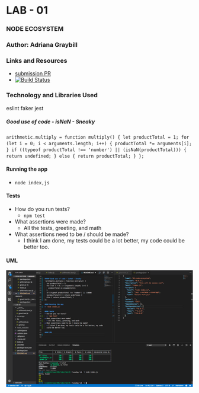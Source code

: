 # LAB - 01

### NODE ECOSYSTEM

### Author: Adriana Graybill

### Links and Resources
* [submission PR](https://github.com/adriana-401-advanced-javascript/lab-01/pull/3)
* [![Build Status](https://travis-ci.com/adriana-401-advanced-javascript/lab-01.svg?branch=master)](https://travis-ci.com/adriana-401-advanced-javascript/lab-01)

### Technology and Libraries Used
eslint
faker
jest

##### Good use of code - isNaN - Sneaky
`arithmetic.multiply = function multiply() {
  let productTotal = 1;
  for (let i = 0; i < arguments.length; i++) {
    productTotal *= arguments[i];
  }
  if ((typeof productTotal !== 'number') || (isNaN(productTotal))) { return undefined; }
  else { return productTotal; }
};`

#### Running the app
* `node index,js`
  
#### Tests
* How do you run tests?
  * `npm test`
* What assertions were made?
  * All the tests, greeting, and math
* What assertions need to be / should be made?
  * I think I am done, my tests could be a lot better, my code could be better too.

#### UML
![Picture](lab-01.png "VSC Screenshot")
